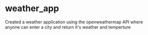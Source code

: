 # weather_app
Created a weather application using the openweathermap API where anyone can enter a city and return it's weather and temperture 
